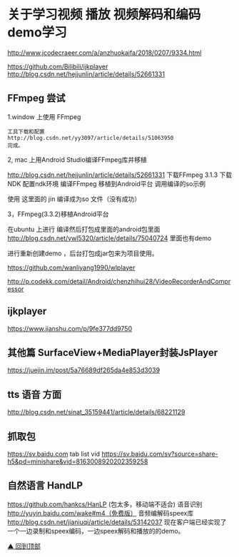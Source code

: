  
# 关于学习视频 播放 视频解码和编码 demo学习

 
 http://www.jcodecraeer.com/a/anzhuokaifa/2018/0207/9334.html

 


 https://github.com/Bilibili/ijkplayer
 http://blog.csdn.net/hejjunlin/article/details/52661331

 ## FFmpeg 尝试

 1.window 上使用 FFmpeg

    工具下载和配置
    http://blog.csdn.net/yy3097/article/details/51063950
    完成。

 2, mac 上用Android Studio编译FFmpeg库并移植

 http://blog.csdn.net/hejjunlin/article/details/52661331
 下载FFmpeg 3.1.3
 下载NDK
 配置ndk环境
 编译FFmpeg
 移植到Android平台
 调用编译的so示例

  使用 这里面的 jin 编译成为so 文件（没有成功）

3，FFmpeg(3.3.2)移植Android平台

在ubuntu 上进行 编译然后打包成里面的android包里面
http://blog.csdn.net/ywl5320/article/details/75040724
里面也有demo 

进行重新创建demo ，后台打包成jar包来为项目使用。

https://github.com/wanliyang1990/wlplayer

http://p.codekk.com/detail/Android/chenzhihui28/VideoRecorderAndCompressor

## ijkplayer

https://www.jianshu.com/p/9fe377dd9750



 ## 其他篇 SurfaceView+MediaPlayer封装JsPlayer
 https://juejin.im/post/5a76689df265da4e853d3039
 
 ## tts 语音 方面
 http://blog.csdn.net/sinat_35159441/article/details/68221129
 
 ## 抓取包
 https://sv.baidu.com
 tab
 list
 vid
 https://sv.baidu.com/sv?source=share-h5&pd=minishare&vid=8163008920202359258

## 自然语言 HandLP
https://github.com/hankcs/HanLP (包太多，移动端不适合)
语音识别
http://yuyin.baidu.com/wake#m4（免费版）
音频编解码speex库
http://blog.csdn.net/jianiuqi/article/details/53142037
 现在客户端已经实现了一个一边录制和speex编码，一边speex解码和播放的的demo。
 
 [▲ 回到顶部](#top)